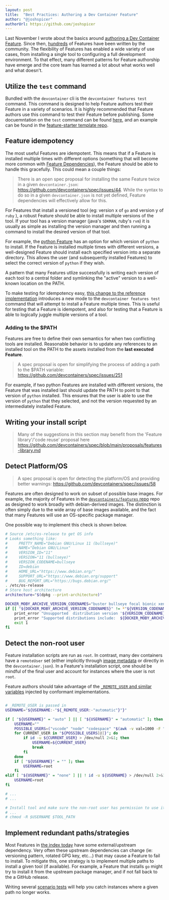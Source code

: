 ```yaml
---
layout: post
title:  "Best Practices: Authoring a Dev Container Feature"
author: "@joshspicer"
authorUrl: https://github.com/joshspicer
---
```


Last November I wrote about the basics around [authoring a Dev Container Feature](/guide/author-a-feature). Since then, [hundreds](https://containers.dev/features) of Features have been written by the community. The flexibility of Features has enabled a wide variety of use cases, from installing a single tool to configuring a full development environment.  To that effect, many different patterns for Feature authorship have emerge and the core team has learned a lot about what works well and what doesn't.

## Utilize the `test` command

Bundled with the `devcontainer` cli is the `devcontainer features test` command.  This command is designed to help Feature authors test their Feature in a variety of scenarios.  It is highly recommended that Feature authors use this command to test their Feature before publishing. Some docuemntation on the `test` command can be found [here](https://github.com/devcontainers/cli/blob/main/docs/features/test.md#scenarios), and an example can be found in the [feature-starter template repo](https://github.com/devcontainers/feature-starter).

## Feature idempotency

The most useful Features are idempotent. This means that if a Feature is installed multiple times with different options (something that will become more common with [Feature Dependencies](https://github.com/devcontainers/spec/blob/main/proposals/feature-dependencies.md)), the Feature should be able to handle this gracefully.  This could mean a couple things:

> There is an open spec proposal for installing the same Feature twice in a given `devcontainer.json`: https://github.com/devcontainers/spec/issues/44.   While the syntax to do so in a given `devcontainer.json` is not yet defined, Feature dependencies will effectively allow for this.

For Features that install a versioned tool (eg: version x of `go` and version y of `ruby` ), a robust Feature should be able to install multiple versions of the tool.  If your tool has a version manager (java's `SDKMAN`, ruby's `rvm`) it is usually as simple as installing the version manager and then running a command to install the desired version of that tool.

For example, the [python Feature](https://github.com/devcontainers/features/blob/main/src/python/devcontainer-feature.json#L8-L22) has an option for which version of `python` to install. If the Feature is installed multiple times with different versions, a well-designed Feature should install each specified version into a separate directory. This allows the user (and subsequently installed Features) to select the correct version of `python` if they wish.

A pattern that many Features utlize successfully is writing each version of each tool to a central folder and symlinking the "active" version to a well-known location on the PATH.

To make testing for idempotency easy, [this change to the reference implementation](https://github.com/devcontainers/cli/pull/553) introduces a new mode to the `devcontainer features test` command that will attempt to install a Feature multiple times.  This is useful for testing that a Feature is idempotent, and also for testing that a Feature is able to logically juggle multiple versions of a tool.

### Adding to the $PATH

Features are free to define their own semantics for when two conflicting tools are installed.  Reasonable behavior is to update any references to an installed tool on the PATH to the assets installed from the **last executed Feature**.

> A spec proposal is open for simplifying the process of adding a path to the $PATH variable: https://github.com/devcontainers/spec/issues/251 

For example, if two python Features are installed with different versions, the Feature that was installed last should update the PATH to point to that version of `python` installed.  This ensures that the user is able to use the version of `python` that they selected, and not the version requested by an intermediately installed Feature.

## Writing your install script

> Many of the suggestions in this section may benefit from the 'Feature library'/'code reuse' proposal here https://github.com/devcontainers/spec/blob/main/proposals/features-library.md


## Detect Platform/OS

> A spec proposal is open for detecting the platform/OS and providing better warnings: https://github.com/devcontainers/spec/issues/58

Features are often designed to work on subset of possible base images.  For example, the majority of Features in the [`devcontainers/features` repo](https://github.com/devcontainers/features) repo as designed to work broadly with debian-derived images.  The distinction is often simply due to the wide array of base images available, and the fact that many Features will use an OS-specific package manager.

One possible way to implement this check is shown below.

```bash
# Source /etc/os-release to get OS info
# Looks something like:
#     PRETTY_NAME="Debian GNU/Linux 11 (bullseye)"
#     NAME="Debian GNU/Linux"
#     VERSION_ID="11"
#     VERSION="11 (bullseye)"
#     VERSION_CODENAME=bullseye
#     ID=debian
#     HOME_URL="https://www.debian.org/"
#     SUPPORT_URL="https://www.debian.org/support"
#     BUG_REPORT_URL="https://bugs.debian.org/"
. /etc/os-release
# Store host architecture
architecture="$(dpkg --print-architecture)"

DOCKER_MOBY_ARCHIVE_VERSION_CODENAMES="buster bullseye focal bionic xenial"
if [[ "${DOCKER_MOBY_ARCHIVE_VERSION_CODENAMES}" != *"${VERSION_CODENAME}"* ]]; then
    print_error "Unsupported  distribution version '${VERSION_CODENAME}'. To resolve, either: (1) set feature option '\"moby\": false' , or (2) choose a compatible OS distribution"
    print_error "Supported distributions include:  ${DOCKER_MOBY_ARCHIVE_VERSION_CODENAMES}"
    exit 1
fi

```

## Detect the non-root user

Feature installation scripts are run as `root`.  In contrast, many dev containers have a `remoteUser` set (either implicitly through [image metadata](https://containers.dev/implementors/spec/#image-metadata) or directly in the `devcontainer.json`).  In a Feature's installation script, one should be mindful of the final user and account for instances where the user is not `root`.

Feature authors should take advantage of the [`_REMOTE_USER` and similar variables](https://containers.dev/implementors/features/#user-env-var)  injected by conformant implementations.

```bash

# _REMOTE_USER is passed in 
USERNAME="${USERNAME:-"${_REMOTE_USER:-"automatic"}"}"

if [ "${USERNAME}" = "auto" ] || [ "${USERNAME}" = "automatic" ]; then
    USERNAME=""
    POSSIBLE_USERS=("vscode" "node" "codespace" "$(awk -v val=1000 -F ":" '$3==val{print $1}' /etc/passwd)")
    for CURRENT_USER in "${POSSIBLE_USERS[@]}"; do
        if id -u ${CURRENT_USER} > /dev/null 2>&1; then
            USERNAME=${CURRENT_USER}
            break
        fi
    done
    if [ "${USERNAME}" = "" ]; then
        USERNAME=root
    fi
elif [ "${USERNAME}" = "none" ] || ! id -u ${USERNAME} > /dev/null 2>&1; then
    USERNAME=root
fi

# ...
# ...

# Install tool and make sure the non-root user has permission to use it
# ...
# chmod -R $USERNAME $TOOL_PATH

```

## Implement redundant paths/strategies

Most Features in [the index today](https://containers.dev/features) have some external/upstream dependency.  Very often these upstream dependencies can change (ie: versioning pattern, rotated GPG key, etc...) that may cause a Feature to fail to install.  To mitigate this, one strategy is to implement multiple paths to install a given tool (if available).  For example, a Feature that installs `go` might try to install it from the upstream package manager, and if not fall back to the a GitHub release.

Writing several [scenario tests](https://github.com/devcontainers/cli/blob/main/docs/features/test.md#scenarios) will help you catch instances where a given path no longer works.  